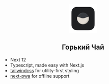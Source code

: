 <p align="center">
	<img alt="Rice Bowl" src="public/images/icon-512.png" width="90">
	<h2 align="center">Горький Чай</h2>
</p>

- Next 12
- Typescript, made easy with Next.js
- [tailwindcss](https://github.com/tailwindlabs/tailwindcss) for utility-first styling
- [next-pwa](https://github.com/shadowwalker/next-pwa) for offline support
